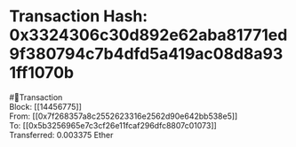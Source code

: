 
Transaction Hash: 0x3324306c30d892e62aba81771ed9f380794c7b4dfd5a419ac08d8a931ff1070b
====================================================================================
  
#💸Transaction  
Block: [[14456775]]  
From: [[0x7f268357a8c2552623316e2562d90e642bb538e5]]  
To: [[0x5b3256965e7c3cf26e11fcaf296dfc8807c01073]]  
Transferred: 0.003375 Ether